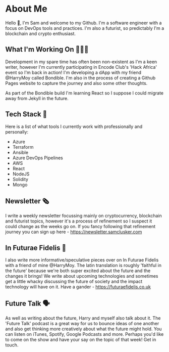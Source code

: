 # About Me

Hello 👋, I'm Sam and welcome to my Github. I'm a software engineer with a focus on DevOps tools and practices. I'm also a futurist, so predictably I'm a blockchain and crypto enthusiast. 

## What I'm Working On 🧑🏻‍💻

Development in my spare time has often been non-existent as I'm a keen writer, however I'm currently participating in Encode Club's 'Hack Africa' event so I'm back in action! I'm developing a dApp with my friend @HarryMoy called Bondible. I'm also in the process of creating a Github Pages website to capture the journey and also some other thoughts.

As part of the Bondible build I'm learning React so I suppose I could migrate away from Jekyll in the future.

## Tech Stack 🔧

Here is a list of what tools I currently work with professionally and personally:

* Azure
* Terraform
* Ansible
* Azure DevOps Pipelines
* AWS
* React
* NodeJS
* Solidity
* Mongo

## Newsletter 🗞

I write a weekly newsletter focussing mainly on cryptocurrency, blockchain and futurist topics, however it's a process of refinement so I suspect it could change as the weeks go on. If you fancy following that refinement journey you can sign up here - https://newsletter.samclusker.com

## In Futurae Fidelis 🔮

I also write more informative/speculative pieces over on In Futurae Fidelis with a friend of mine @HarryMoy. The latin translation is roughly 'faithful in the future' because we're both super excited about the future and the changes it brings! We write about upcoming technologies and sometimes get a little whacky discussing the future of society and the impact technology will have on it. Have a gander - https://futuraefidelis.co.uk

## Future Talk 🗣

As well as writing about the future, Harry and myself also talk about it. The 'Future Talk' podcast is a great way for us to bounce ideas of one another and also get thinking more creatively about what the future might hold. You can listen on iTunes, Spotify, Google Podcasts and more. Perhaps you'd like to come on the show and have your say on the topic of that week! Get in touch.

